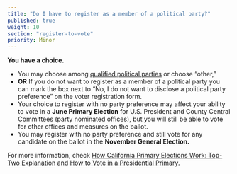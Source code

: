 ```yaml
---
title: "Do I have to register as a member of a political party?"
published: true
weight: 10
section: "register-to-vote"
priority: Minor
---
```


**You have a choice.**  
- You may choose among [qualified political parties](http://www.sos.ca.gov/elections/political-parties/qualified-political-parties/) or choose “other,”  
- **OR** If you do not want to register as a member of a political party you can mark the box next to “No, I do not want to disclose a political party preference” on the voter registration form.  
- Your choice to register with no party preference may affect your ability to vote in a **June Primary Election** for U.S. President and County Central Committees (party nominated offices), but you will still be able to vote for other offices and measures on the ballot.  
- You may register with no party preference and still vote for any candidate on the ballot in the **November General Election.**  

For more information, check [How California Primary Elections Work: Top-Two Explanation](#menu-item-what-is-top-two-primary) and [How to Vote in a Presidential Primary.](#menu-item-presidential-primary-election)
